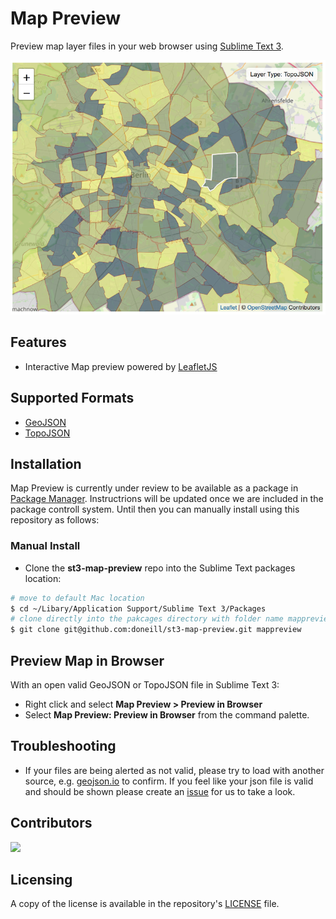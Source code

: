 # Map Preview

Preview map layer files in your web browser using [Sublime Text 3](https://www.sublimetext.com/).

![Map Preview image](map-preview.png)

## Features

  - Interactive Map preview powered by [LeafletJS](https://leafletjs.com/)

## Supported Formats

  - [GeoJSON](https://geojson.org/)
  - [TopoJSON](https://github.com/topojson/topojson/wiki)

## Installation

Map Preview is currently under review to be available as a package in [Package Manager](https://packagecontrol.io/).  Instructrions will be updated once we are included in the package controll system.  Until then you can manually install using this repository as follows:

### Manual Install
- Clone the **st3-map-preview** repo into the Sublime Text packages location: 

```bash
# move to default Mac location
$ cd ~/Libary/Application Support/Sublime Text 3/Packages
# clone directly into the pakcages directory with folder name mappreview
$ git clone git@github.com:doneill/st3-map-preview.git mappreview

```

## Preview Map in Browser

With an open valid GeoJSON or TopoJSON file in Sublime Text 3:

- Right click and select **Map Preview > Preview in Browser**
- Select **Map Preview: Preview in Browser** from the command palette.

## Troubleshooting

- If your files are being alerted as not valid, please try to load with another source, e.g. [geojson.io](https://geojson.io) to confirm. If you feel like your json file is valid and should be shown please create an [issue](https://github.com/doneill/st3-map-preview/issues) for us to take a look.

## Contributors
<a href="https://github.com/doneill/st3-map-preview/graphs/contributors">
  <img src="https://contributors-img.web.app/image?repo=doneill/st3-map-preview" />
</a>

## Licensing
A copy of the license is available in the repository's [LICENSE](LICENSE) file.